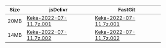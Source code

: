 |    Size   |     jsDelivr  | FastGit |
|  ---  |  ---  |  ---  |
| 20MB | [Keka-2022-07-11.7z.001](https://cdn.jsdelivr.net/gh/mainians/Keka@main/Keka-2022-07-11.7z.001) | [Keka-2022-07-11.7z.001](https://raw.fastgit.org/mainians/Keka/main/Keka-2022-07-11.7z.001) |
| 14MB | [Keka-2022-07-11.7z.002](https://cdn.jsdelivr.net/gh/mainians/Keka@main/Keka-2022-07-11.7z.002) | [Keka-2022-07-11.7z.002](https://raw.fastgit.org/mainians/Keka/main/Keka-2022-07-11.7z.002) |
